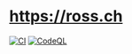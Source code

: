 # https://ross.ch

[![CI](https://github.com/chadsr/ross.ch/actions/workflows/ci.yml/badge.svg)](https://github.com/chadsr/ross.ch/actions/workflows/ci.yml)
[![CodeQL](https://github.com/chadsr/ross.ch/actions/workflows/github-code-scanning/codeql/badge.svg)](https://github.com/chadsr/ross.ch/actions/workflows/github-code-scanning/codeql)
